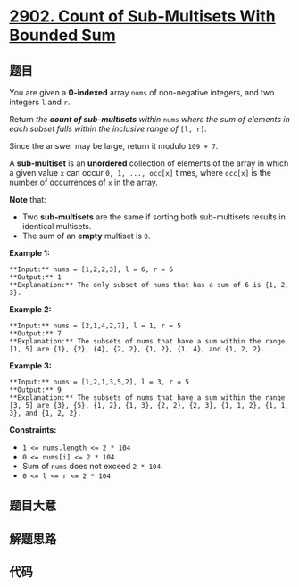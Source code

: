 # [2902. Count of Sub-Multisets With Bounded Sum](https://leetcode.com/problems/count-of-sub-multisets-with-bounded-sum)

## 题目

You are given a **0-indexed** array `nums` of non-negative integers, and two
integers `l` and `r`.

Return _the **count of sub-multisets** within_ `nums` _where the sum of
elements in each subset falls within the inclusive range of_ `[l, r]`.

Since the answer may be large, return it modulo `109 + 7`.

A **sub-multiset** is an **unordered** collection of elements of the array in
which a given value `x` can occur `0, 1, ..., occ[x]` times, where `occ[x]` is
the number of occurrences of `x` in the array.

**Note** that:

  * Two **sub-multisets** are the same if sorting both sub-multisets results in identical multisets.
  * The sum of an **empty** multiset is `0`.



**Example 1:**

    
    
    **Input:** nums = [1,2,2,3], l = 6, r = 6
    **Output:** 1
    **Explanation:** The only subset of nums that has a sum of 6 is {1, 2, 3}.
    

**Example 2:**

    
    
    **Input:** nums = [2,1,4,2,7], l = 1, r = 5
    **Output:** 7
    **Explanation:** The subsets of nums that have a sum within the range [1, 5] are {1}, {2}, {4}, {2, 2}, {1, 2}, {1, 4}, and {1, 2, 2}.
    

**Example 3:**

    
    
    **Input:** nums = [1,2,1,3,5,2], l = 3, r = 5
    **Output:** 9
    **Explanation:** The subsets of nums that have a sum within the range [3, 5] are {3}, {5}, {1, 2}, {1, 3}, {2, 2}, {2, 3}, {1, 1, 2}, {1, 1, 3}, and {1, 2, 2}.



**Constraints:**

  * `1 <= nums.length <= 2 * 104`
  * `0 <= nums[i] <= 2 * 104`
  * Sum of `nums` does not exceed `2 * 104`.
  * `0 <= l <= r <= 2 * 104`


## 题目大意

## 解题思路

## 代码

```javascript

```
